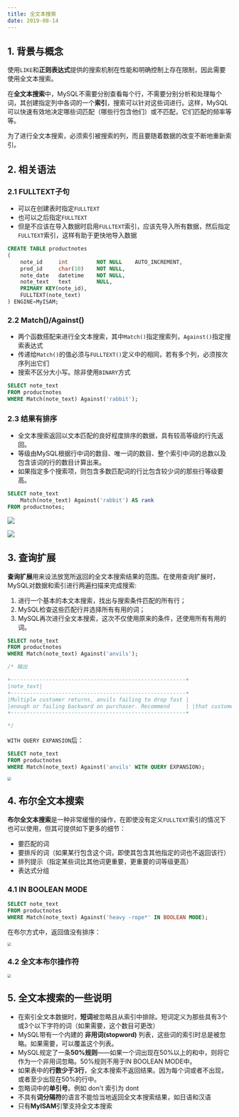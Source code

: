 ```yaml
---
title: 全文本搜索
date: 2019-08-14
---
```


## 1. 背景与概念

使用`LIKE`和**正则表达式**提供的搜索机制在性能和明确控制上存在限制，因此需要使用全文本搜索。

在**全文本搜索**中，MySQL不需要分别查看每个行，不需要分别分析和处理每个词，其创建指定列中各词的一个**索引**，搜索可以针对这些词进行。这样，MySQL可以快速有效地决定哪些词匹配（哪些行包含他们）或不匹配，它们匹配的频率等等。

为了进行全文本搜索，必须索引被搜索的列，而且要随着数据的改变不断地重新索引。

## 2. 相关语法

### 2.1 FULLTEXT子句

- 可以在创建表时指定`FULLTEXT`
- 也可以之后指定`FULLTEXT`
- 但是不应该在导入数据时启用`FULLTEXT`索引，应该先导入所有数据，然后指定`FULLTEXT`索引，这样有助于更快地导入数据

```sql
CREATE TABLE productnotes
(
    note_id 	int 		NOT NULL 	AUTO_INCREMENT,
    prod_id 	char(10) 	NOT NULL,
    note_date 	datetime 	NOT NULL,
    note_text 	text 		NULL,
    PRIMARY KEY(note_id),
    FULLTEXT(note_text)
) ENGINE=MyISAM;
```

### 2.2 Match()/Against()

- 两个函数搭配来进行全文本搜索，其中`Match()`指定搜索列，`Against()`指定搜索表达式
- 传递给`Match()`的值必须与`FULLTEXT()`定义中的相同，若有多个列，必须按次序列出它们
- 搜索不区分大小写。除非使用`BINARY`方式

```sql
SELECT note_text
FROM productnotes
WHERE Match(note_text) Against('rabbit');
```

### 2.3 结果有排序

- 全文本搜索返回以文本匹配的良好程度排序的数据，具有较高等级的行先返回。
- 等级由MySQL根据行中词的数目、唯一词的数目、整个索引中词的总数以及包含该词的行的数目计算出来。
- 如果指定多个搜索项，则包含多数匹配词的行比包含较少词的那些行等级要高。

```sql
SELECT note_text
	Match(note_text) Against('rabbit') AS rank
FROM productnotes;
```

![](https://figure-bed.chua-n.com/数据库/MySQL/7.png)

![](https://figure-bed.chua-n.com/数据库/MySQL/8.png)

## 3. 查询扩展

**查询扩展**用来设法放宽所返回的全文本搜索结果的范围。在使用查询扩展时，MySQL对数据和索引进行两遍扫描来完成搜索:

1. 进行一个基本的本文本搜索，找出与搜索条件匹配的所有行；
2. MySQL检查这些匹配行并选择所有有用的词；
3. MySQL再次进行全文本搜索，这次不仅使用原来的条件，还使用所有有用的词。

```sql
SELECT note_text
FROM productnotes
WHERE Match(note_text) Against('anvils');

/* 输出

+-------------------------------------------------------+
|note_text|
+-------------------------------------------------------+
|Multiple customer returns, anvils failing to drop fast |
|enough or failing backward on purchaser. Recommend     | |that customer considers using heavier anvils.		  |
+-------------------------------------------------------+

*/
```

`WITH QUERY EXPANSION`后：

```sql
SELECT note_text
FROM productnotes
WHERE Match(note_text) Against('anvils' WITH QUERY EXPANSION);
```

<img src="https://figure-bed.chua-n.com/数据库/MySQL/9.png" style="zoom:50%;" />

## 4. 布尔全文本搜索

**布尔全文本搜索**是一种非常缓慢的操作，在即使没有定义`FULLTEXT`索引的情况下也可以使用，但其可提供如下更多的细节：

- 要匹配的词
- 要排斥的词（如果某行包含这个词，即使其包含其他指定的词也不返回该行）
- 排列提示（指定某些词比其他词更重要，更重要的词等级更高）
- 表达式分组

### 4.1 IN BOOLEAN MODE

```sql
SELECT note_text
FROM productnotes
WHERE Match(note_text) Against('heavy -rope*' IN BOOLEAN MODE);
```

在布尔方式中，返回值没有排序：

<img src="https://figure-bed.chua-n.com/数据库/MySQL/10.png" style="zoom:50%;" />

### 4.2 全文本布尔操作符

<img src="https://figure-bed.chua-n.com/数据库/MySQL/11.png" style="zoom:50%;" />

## 5. 全文本搜索的一些说明

- 在索引全文本数据时，**短词**被忽略且从索引中排除。短词定义为那些具有3个或3个以下字符的词（如果需要，这个数目可更改）
- MySQL带有一个内建的 **非用词(stopword)** 列表，这些词的索引时总是被忽略。如果需要，可以覆盖这个列表。
- MySQL规定了一条**50%规则**——如果一个词出现在50%以上的和中，则将它作为一个非用词忽略。50%规则不用于IN BOOLEAN MODE中。
- 如果表中的**行数少于3行**，全文本搜索不返回结果。因为每个词或者不出现，或者至少出现在50%的行中。
- 忽略词中的**单引号**。例如 don't 索引为 dont
- 不具有**词分隔符**的语言不能恰当地返回全文本搜索结果，如日语和汉语
- 只有**MyISAM**引擎支持全文本搜索


